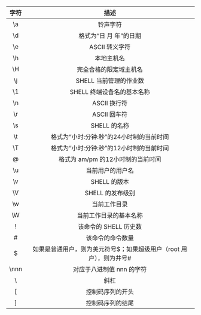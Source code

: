| 字符 | 描述 |
| :---: | :---: |
| \a | 铃声字符 |
| \d | 格式为“日 月 年”的日期 |
| \e | ASCII 转义字符 |
| \h | 本地主机名 |
| \H | 完全合格的限定域主机名 |
| \j | SHELL 当前管理的作业数 |
| \1 | SHELL 终端设备名的基本名称 |
| \n | ASCII 换行符 |
| \r | ASCII 回车符 |
| \s | SHELL 的名称 |
| \t | 格式为“小时:分钟:秒”的24小时制的当前时间 |
| \T | 格式为“小时:分钟:秒”的12小时制的当前时间 |
| \@ | 格式为 am/pm 的12小时制的当前时间 |
| \u | 当前用户的用户名 |
| \v | SHELL 的版本 |
| \V | SHELL 的发布级别 |
| \w | 当前工作目录 |
| \W | 当前工作目录的基本名称 |
| \! | 该命令的 SHELL 历史数 |
| \# | 该命令的命令数量 |
| \$ | 如果是普通用户，则为美元符号$；如果超级用户（root 用户），则为井号# |
| \nnn | 对应于八进制值 nnn 的字符 |
| \\ | 斜杠 |
| \[ | 控制码序列的开头 |
| \] | 控制码序列的结尾 |
